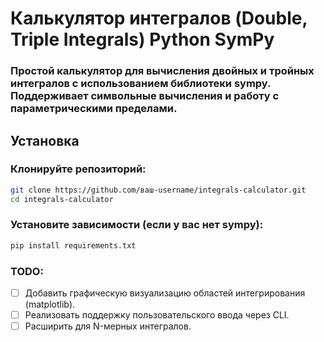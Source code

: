 # Калькулятор интегралов (Double, Triple Integrals) Python SymPy

### Простой калькулятор для вычисления двойных и тройных интегралов с использованием библиотеки sympy. Поддерживает символьные вычисления и работу с параметрическими пределами.

## Установка
### Клонируйте репозиторий:

``` bash
git clone https://github.com/ваш-username/integrals-calculator.git
cd integrals-calculator
```
### Установите зависимости (если у вас нет sympy):

```bash
pip install requirements.txt
```

### TODO:
- [ ] Добавить графическую визуализацию областей интегрирования (matplotlib).
- [ ] Реализовать поддержку пользовательского ввода через CLI.
- [ ] Расширить для N-мерных интегралов.
